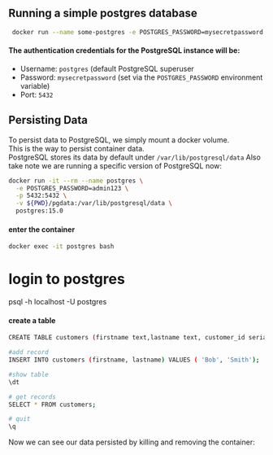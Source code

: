 ## Running a simple postgres database
```bash
 docker run --name some-postgres -e POSTGRES_PASSWORD=mysecretpassword -p 5432:5432 -d postgres

```
#### The authentication credentials for the PostgreSQL instance will be:
- Username: `postgres` (default PostgreSQL superuser
- Password: `mysecretpassword` (set via the `POSTGRES_PASSWORD` environment variable)
- Port: `5432`

## Persisting Data

To persist data to PostgreSQL, we simply mount a docker volume. </br>
This is the way to persist container data. </br>
PostgreSQL stores its data by default under `/var/lib/postgresql/data` 
Also take note we are running a specific version of PostgreSQL now:

```bash
docker run -it --rm --name postgres \
  -e POSTGRES_PASSWORD=admin123 \
  -p 5432:5432 \
  -v ${PWD}/pgdata:/var/lib/postgresql/data \
  postgres:15.0
```
#### enter the container

```bash
docker exec -it postgres bash
```
# login to postgres
psql -h localhost -U postgres

#### create a table
```bash
CREATE TABLE customers (firstname text,lastname text, customer_id serial);

#add record
INSERT INTO customers (firstname, lastname) VALUES ( 'Bob', 'Smith');

#show table
\dt

# get records
SELECT * FROM customers;

# quit 
\q
```
Now we can see our data persisted by killing and removing the container:
